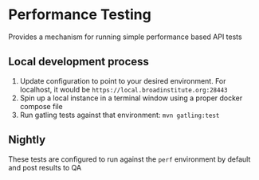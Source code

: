 # Performance Testing

Provides a mechanism for running simple performance based API tests

## Local development process

1. Update configuration to point to your desired environment. For localhost, it would be `https://local.broadinstitute.org:28443` 
2. Spin up a local instance in a terminal window using a proper docker compose file
3. Run gatling tests against that environment: `mvn gatling:test`

## Nightly
These tests are configured to run against the `perf` environment by default and post results to QA